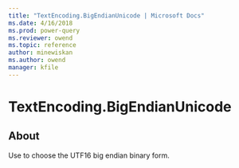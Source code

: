 ```yaml
---
title: "TextEncoding.BigEndianUnicode | Microsoft Docs"
ms.date: 4/16/2018
ms.prod: power-query
ms.reviewer: owend
ms.topic: reference
author: minewiskan
ms.author: owend
manager: kfile
---
```

# TextEncoding.BigEndianUnicode
## About
Use to choose the UTF16 big endian binary form.


